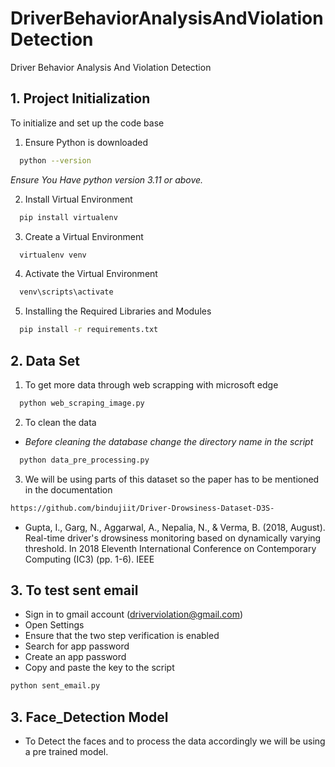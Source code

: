 # DriverBehaviorAnalysisAndViolationDetection
Driver Behavior Analysis And Violation Detection


## 1. Project Initialization 

To initialize and set up the code base

1. Ensure Python is downloaded 

```bash
  python --version
```
*Ensure You Have python version 3.11 or above.*

2. Install Virtual Environment

```bash
  pip install virtualenv
```

3. Create a Virtual Environment

```bash
  virtualenv venv
```

4. Activate the Virtual Environment 

```bash
  venv\scripts\activate
```

5. Installing the Required Libraries and Modules

```bash
  pip install -r requirements.txt
```

## 2. Data Set

1. To get more data through web scrapping with microsoft edge
```bash
  python web_scraping_image.py
```

2. To clean the data 
- *Before cleaning the database change the directory name in the script*
```bash
  python data_pre_processing.py
```

3. We will be using parts of this dataset so the paper has to be mentioned in the documentation 

```bash
https://github.com/bindujiit/Driver-Drowsiness-Dataset-D3S-
```
- Gupta, I., Garg, N., Aggarwal, A., Nepalia, N., & Verma, B. (2018, August). Real-time driver's drowsiness monitoring based on dynamically varying threshold. In 2018 Eleventh International Conference on Contemporary Computing (IC3) (pp. 1-6). IEEE

## 3. To test sent email 

- Sign in to gmail account (driverviolation@gmail.com)
- Open Settings 
- Ensure that the two step verification is enabled 
- Search for app password
- Create an app password 
- Copy and paste the key to the script
 
```bash
python sent_email.py  
```
## 3. Face_Detection Model 

- To Detect the faces and to process the data accordingly we will be using a pre trained model.
